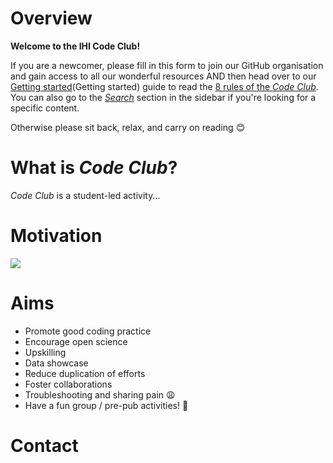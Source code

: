# Overview

**Welcome to the IHI Code Club!**

If you are a newcomer, please fill in this form to join our GitHub organisation and gain access to all our wonderful resources AND then head over to our [Getting started](Getting started) guide
to read the [8 rules of the _Code Club_](rules). You can also go to the [_Search_](search) section in the sidebar if you're looking for a specific content.

Otherwise please sit back, relax, and carry on reading :blush:

# What is _Code Club_?
_Code Club_ is a student-led activity...

# Motivation
![](http://phdcomics.com/comics/archive/phd031214s.gif)

# Aims
- Promote good coding practice​
- Encourage open science
- Upskilling​
- Data showcase
- Reduce duplication of efforts​
- Foster collaborations​
- Troubleshooting and sharing pain​ :weary:
- Have a fun group / pre-pub activities! :beers:

# Contact

[Getting started]: how_to_guides/getting_started
[Form]: https://forms.office.com/Pages/ResponsePage.aspx?id=_oivH5ipW0yTySEKEdmlwmTLVShUkb9Nh40TgmRp95lUQjdSM0JDQzNPMURSRDZWTzFLRjY0WU1QMi4u
